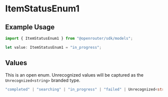 # ItemStatusEnum1

## Example Usage

```typescript
import { ItemStatusEnum1 } from "@openrouter/sdk/models";

let value: ItemStatusEnum1 = "in_progress";
```

## Values

This is an open enum. Unrecognized values will be captured as the `Unrecognized<string>` branded type.

```typescript
"completed" | "searching" | "in_progress" | "failed" | Unrecognized<string>
```